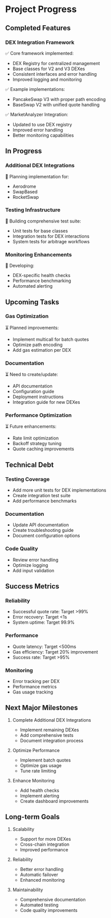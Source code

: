 # Project Progress

## Completed Features

### DEX Integration Framework
✅ Core framework implemented:
- DEX Registry for centralized management
- Base classes for V2 and V3 DEXes
- Consistent interfaces and error handling
- Improved logging and monitoring

✅ Example implementations:
- PancakeSwap V3 with proper path encoding
- BaseSwap V2 with unified quote handling

✅ MarketAnalyzer Integration:
- Updated to use DEX registry
- Improved error handling
- Better monitoring capabilities

## In Progress

### Additional DEX Integrations
🔄 Planning implementation for:
- Aerodrome
- SwapBased
- RocketSwap

### Testing Infrastructure
🔄 Building comprehensive test suite:
- Unit tests for base classes
- Integration tests for DEX interactions
- System tests for arbitrage workflows

### Monitoring Enhancements
🔄 Developing:
- DEX-specific health checks
- Performance benchmarking
- Automated alerting

## Upcoming Tasks

### Gas Optimization
⏳ Planned improvements:
- Implement multicall for batch quotes
- Optimize path encoding
- Add gas estimation per DEX

### Documentation
⏳ Need to create/update:
- API documentation
- Configuration guide
- Deployment instructions
- Integration guide for new DEXes

### Performance Optimization
⏳ Future enhancements:
- Rate limit optimization
- Backoff strategy tuning
- Quote caching improvements

## Technical Debt

### Testing Coverage
- Add more unit tests for DEX implementations
- Create integration test suite
- Add performance benchmarks

### Documentation
- Update API documentation
- Create troubleshooting guide
- Document configuration options

### Code Quality
- Review error handling
- Optimize logging
- Add input validation

## Success Metrics

### Reliability
- Successful quote rate: Target >99%
- Error recovery: Target <1s
- System uptime: Target 99.9%

### Performance
- Quote latency: Target <500ms
- Gas efficiency: Target 20% improvement
- Success rate: Target >95%

### Monitoring
- Error tracking per DEX
- Performance metrics
- Gas usage tracking

## Next Major Milestones

1. Complete Additional DEX Integrations
   - Implement remaining DEXes
   - Add comprehensive tests
   - Document integration process

2. Optimize Performance
   - Implement batch quotes
   - Optimize gas usage
   - Tune rate limiting

3. Enhance Monitoring
   - Add health checks
   - Implement alerting
   - Create dashboard improvements

## Long-term Goals

1. Scalability
   - Support for more DEXes
   - Cross-chain integration
   - Improved performance

2. Reliability
   - Better error handling
   - Automatic failover
   - Enhanced monitoring

3. Maintainability
   - Comprehensive documentation
   - Automated testing
   - Code quality improvements
